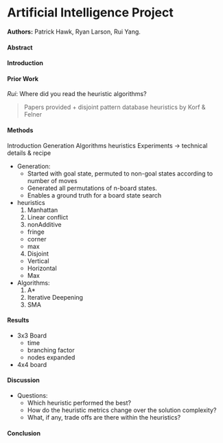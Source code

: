 # Artificial Intelligence Project

**Authors:** Patrick Hawk, Ryan Larson, Rui Yang.


#### Abstract


#### Introduction


#### Prior Work

*Rui*: Where did you read the heuristic algorithms?
> Papers provided + disjoint pattern database heuristics by Korf & Felner



#### Methods

Introduction
Generation
Algorithms
heuristics
Experiments -> technical details & recipe

- Generation:
  - Started with goal state, permuted to non-goal states according to number of moves
  - Generated all permutations of n-board states.
  - Enables a ground truth for a board state search
- heuristics
  1. Manhattan
  2. Linear conflict
  3. nonAdditive
    * fringe
    * corner
    * max
  4. Disjoint
    * Vertical
    * Horizontal
    * Max
- Algorithms:
  1. A*
  2. Iterative Deepening
  3. SMA

#### Results

- 3x3 Board
  - time
  - branching factor
  - nodes expanded
- 4x4 board


#### Discussion

- Questions:
  * Which heuristic performed the best?
  * How do the heuristic metrics change over the solution complexity?
  * What, if any, trade offs are there within the heuristics?

#### Conclusion
